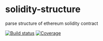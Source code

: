 # solidity-structure 

parse structure of ethereum solidity contract

[![Build status](https://img.shields.io/travis/vitiko/solidity-structure/master.svg?style=flat-square)](https://travis-ci.org/vitiko/solidity-structure)
[![Coverage](https://img.shields.io/codecov/c/github/vitiko/solidity-structure.svg?style=flat-square)](https://codecov.io/github/vitiko/solidity-structure?branch=master)

